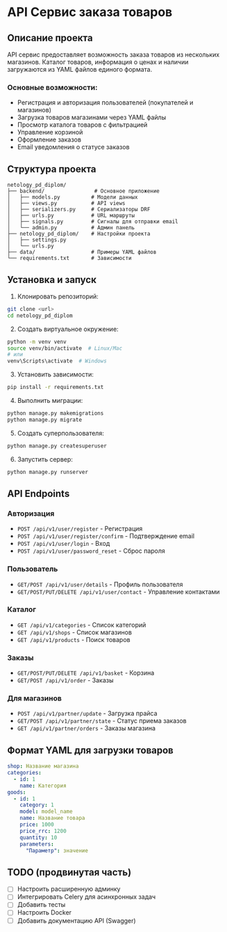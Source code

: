 # API Сервис заказа товаров

## Описание проекта

API сервис предоставляет возможность заказа товаров из нескольких магазинов. Каталог товаров, информация о ценах и наличии загружаются из YAML файлов единого формата.

### Основные возможности:
- Регистрация и авторизация пользователей (покупателей и магазинов)
- Загрузка товаров магазинами через YAML файлы
- Просмотр каталога товаров с фильтрацией
- Управление корзиной
- Оформление заказов
- Email уведомления о статусе заказов

## Структура проекта

```
netology_pd_diplom/
├── backend/                # Основное приложение
│   ├── models.py          # Модели данных
│   ├── views.py           # API views
│   ├── serializers.py     # Сериализаторы DRF
│   ├── urls.py            # URL маршруты
│   ├── signals.py         # Сигналы для отправки email
│   └── admin.py           # Админ панель
├── netology_pd_diplom/    # Настройки проекта
│   ├── settings.py
│   └── urls.py
├── data/                  # Примеры YAML файлов
└── requirements.txt       # Зависимости
```

## Установка и запуск

1. Клонировать репозиторий:
```bash
git clone <url>
cd netology_pd_diplom
```

2. Создать виртуальное окружение:
```bash
python -m venv venv
source venv/bin/activate  # Linux/Mac
# или
venv\Scripts\activate  # Windows
```

3. Установить зависимости:
```bash
pip install -r requirements.txt
```

4. Выполнить миграции:
```bash
python manage.py makemigrations
python manage.py migrate
```

5. Создать суперпользователя:
```bash
python manage.py createsuperuser
```

6. Запустить сервер:
```bash
python manage.py runserver
```

## API Endpoints

### Авторизация
- `POST /api/v1/user/register` - Регистрация
- `POST /api/v1/user/register/confirm` - Подтверждение email
- `POST /api/v1/user/login` - Вход
- `POST /api/v1/user/password_reset` - Сброс пароля

### Пользователь
- `GET/POST /api/v1/user/details` - Профиль пользователя
- `GET/POST/PUT/DELETE /api/v1/user/contact` - Управление контактами

### Каталог
- `GET /api/v1/categories` - Список категорий
- `GET /api/v1/shops` - Список магазинов
- `GET /api/v1/products` - Поиск товаров

### Заказы
- `GET/POST/PUT/DELETE /api/v1/basket` - Корзина
- `GET/POST /api/v1/order` - Заказы

### Для магазинов
- `POST /api/v1/partner/update` - Загрузка прайса
- `GET/POST /api/v1/partner/state` - Статус приема заказов
- `GET /api/v1/partner/orders` - Заказы магазина

## Формат YAML для загрузки товаров

```yaml
shop: Название магазина
categories:
  - id: 1
    name: Категория
goods:
  - id: 1
    category: 1
    model: model_name
    name: Название товара
    price: 1000
    price_rrc: 1200
    quantity: 10
    parameters:
      "Параметр": значение
```

## TODO (продвинутая часть)
- [ ] Настроить расширенную админку
- [ ] Интегрировать Celery для асинхронных задач
- [ ] Добавить тесты
- [ ] Настроить Docker
- [ ] Добавить документацию API (Swagger)